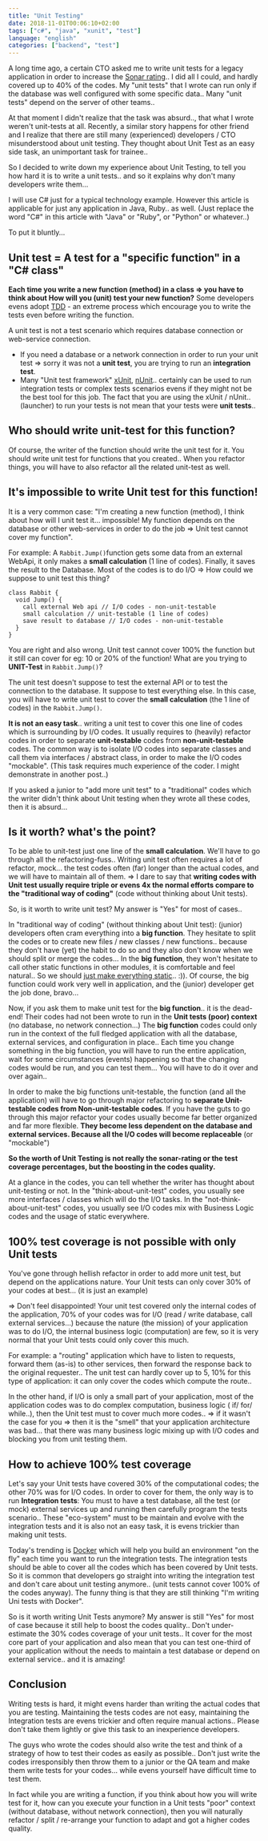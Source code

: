 ```yaml
---
title: "Unit Testing"
date: 2018-11-01T00:06:10+02:00
tags: ["c#", "java", "xunit", "test"]
language: "english"
categories: ["backend", "test"]
---
```

A long time ago, a certain CTO asked me to write unit tests for a legacy application in order to increase the [Sonar rating](https://docs.sonarqube.org/latest/user-guide/metric-definitions/).. I did all I could, and hardly covered up to 40% of the codes. My "unit tests" that I wrote can run only if the database was well configured with some specific data.. Many "unit tests" depend on the server of other teams..

At that moment I didn't realize that the task was absurd.., that what I wrote weren't unit-tests at all. Recently, a similar story happens for other friend and I realize that there are still many (experienced) developers / CTO misunderstood about unit testing. They thought about Unit Test as an easy side task, an unimportant task for trainee..

So I decided to write down my experience about Unit Testing, to tell you how hard it is to write a unit tests.. and so it explains why don't many developers write them…

I will use C# just for a typical technology example. However this article is applicable for just any application in Java, Ruby.. as well. (Just replace the word "C#" in this article with "Java" or "Ruby", or "Python" or whatever..)

To put it bluntly…

## Unit test = A test for a "specific function" in a "C# class"

**Each time you write a new function (method) in a class => you have to think about How will you (unit) test your new function?** Some developers evens adopt [TDD](https://en.wikipedia.org/wiki/Test-driven_development) - an extreme process which encourage you to write the tests even before writing the function.

A unit test is not a test scenario which requires database connection or web-service connection.

* If you need a database or a network connection in order to run your unit test => sorry it was not a **unit test**, you are trying to run an **integration test**.
* Many "Unit test framework" [xUnit](https://xunit.net/), [nUnit](https://nunit.org/).. certainly can be used to run integration tests or complex tests scenarios evens if they might not be the best tool for this job. The fact that you are using the xUnit / nUnit.. (launcher) to run your tests is not mean that your tests were **unit tests**..

## Who should write unit-test for this function?

Of course, the writer of the function should write the unit test for it. You should write unit test for functions that you created.. When you refactor things, you will have to also refactor all the related unit-test as well.

## It's impossible to write Unit test for this function!

It is a very common case: "I'm creating a new function (method), I think about how will I unit test it… impossible! My function depends on the database or other web-services in order to do the job => Unit test cannot cover my function".

For example: A `Rabbit.Jump()`function gets some data from an external WebApi, it only makes a **small calculation** (1 line of codes). Finally, it saves the result to the Database. Most of the codes is to do I/O => How could we suppose to unit test this thing?

```
class Rabbit {
  void Jump() {
    call external Web api // I/O codes - non-unit-testable
    small calculation // unit-testable (1 line of codes)
    save result to database // I/O codes - non-unit-testable
  }
}
```

You are right and also wrong. Unit test cannot cover 100% the function but it still can cover for eg: 10 or 20% of the function! What are you trying to **UNIT-Test** in `Rabbit.Jump()`?

The unit test doesn't suppose to test the external API or to test the connection to the database. It suppose to test everything else. In this case, you will have to write unit test to cover the **small calculation** (the 1 line of codes) in the `Rabbit.Jump()`.

**It is not an easy task**.. writing a unit test to cover this one line of codes which is surrounding by I/O codes. It usually requires to (heavily) refactor codes in order to separate **unit-testable** codes from **non-unit-testable** codes. The common way is to isolate I/O codes into separate classes and call them via interfaces / abstract class, in order to make the I/O codes "mockable". (This task requires much experience of the coder. I might demonstrate in another post..)

If you asked a junior to "add more unit test" to a "traditional" codes which the writer didn't think about Unit testing when they wrote all these codes, then it is absurd...

## Is it worth? what's the point?

To be able to unit-test just one line of the **small calculation**. We'll have to go through all the refactoring-fuss.. Writing unit test often requires a lot of refactor, mock... the test codes often (far) longer than the actual codes, and we will have to maintain all of them. => I dare to say that **writing codes with Unit test usually require triple or evens 4x the normal efforts compare to the "traditional way of coding"** (code without thinking about Unit tests).

So, is it worth to write unit test? My answer is "Yes" for most of cases..

In "traditional way of coding" (without thinking about Unit test): (junior) developers often cram everything into a **big function**. They hesitate to split the codes or to create new files / new classes / new functions.. because they don't have (yet) the habit to do so and they also don't know when we should split or merge the codes... In the **big function**, they won't hesitate to call other static functions in other modules, it is comfortable and feel natural.. So we should [just make everything static](https://codeburst.io/static-classes-are-evil-or-make-your-dependencies-explicit-af3e73bd29dd).. :)). Of course, the big function could work very well in application, and the (junior) developer get the job done, bravo...

Now, if you ask them to make unit test for the **big function**.. it is the dead-end! Their codes had not been wrote to run in the **Unit tests (poor) context** (no database, no network connection...) The **big function** codes could only run in the context of the full fledged application with all the database, external services, and configuration in place.. Each time you change something in the big function, you will have to run the entire application, wait for some circumstances (events) happening so that the changing codes would be run, and you can test them… You will have to do it over and over again..

In order to make the big functions unit-testable, the function (and all the application) will have to go through major refactoring to **separate Unit-testable codes from Non-unit-testable codes**. If you have the guts to go through this major refactor your codes usually become far better organized and far more flexible. **They become less dependent on the database and external services. Because all the I/O codes will become replaceable** (or "mockable")

**So the worth of Unit Testing is not really the sonar-rating or the test coverage percentages, but the boosting in the codes quality.**

At a glance in the codes, you can tell whether the writer has thought about unit-testing or not. In the "think-about-unit-test" codes, you usually see more interfaces / classes which will do the I/O tasks. In the "not-think-about-unit-test" codes, you usually see I/O codes mix with Business Logic codes and the usage of static everywhere.

## 100% test coverage is not possible with only Unit tests

You've gone through hellish refactor in order to add more unit test, but depend on the applications nature. Your Unit tests can only cover 30% of your codes at best… (it is just an example)

=> Don't feel disappointed! Your unit test covered only the internal codes of the application, 70% of your codes was for I/O (read / write database, call external services…) because the nature (the mission) of your application was to do I/O, the internal business logic (computation) are few, so it is very normal that your Unit tests could only cover this much.

For example: a "routing" application which have to listen to requests, forward them (as-is) to other services, then forward the response back to the original requester.. The unit test can hardly cover up to 5, 10% for this type of application: it can only cover the codes which compute the route..

In the other hand, if I/O is only a small part of your application, most of the application codes was to do complex computation, business logic ( if/ for/ while..), then the Unit test must to cover much more codes.. => if it wasn't the case for you => then it is the "smell" that your application architecture was bad… that there was many business logic mixing up with I/O codes and blocking you from unit testing them.

## How to achieve 100% test coverage

Let's say your Unit tests have covered 30% of the computational codes; the other 70% was for I/O codes. In order to cover for them, the only way is to run **Integration tests**: You must to have a test database, all the test (or mock) external services up and running then carefully program the tests scenario.. These "eco-system" must to be maintain and evolve with the integration tests and it is also not an easy task, it is evens trickier than making unit tests.

Today's trending is [Docker](https://www.docker.com/) which will help you build an environment "on the fly" each time you want to run the integration tests. The integration tests should be able to cover all the codes which has been covered by Unit tests. So it is common that developers go straight into writing the integration test and don't care about unit testing anymore.. (unit tests cannot cover 100% of the codes anyway). The funny thing is that they are still thinking "I'm writing Uni tests with Docker".

So is it worth writing Unit Tests anymore? My answer is still "Yes" for most of case because it still help to boost the codes quality.. Don't under-estimate the 30% codes coverage of your unit tests.. It cover for the most core part of your application and also mean that you can test one-third of your application without the needs to maintain a test database or depend on external service.. and it is amazing!

## Conclusion

Writing tests is hard, it might evens harder than writing the actual codes that you are testing. Maintaining the tests codes are not easy, maintaining the Integration tests are evens trickier and often require manual actions.. Please don't take them lightly or give this task to an inexperience developers.

The guys who wrote the codes should also write the test and think of a strategy of how to test their codes as easily as possible.. Don't just write the codes irresponsibly then throw them to a junior or the QA team and make them write tests for your codes… while evens yourself have difficult time to test them.

In fact while you are writing a function, if you think about how you will write test for it, how can you execute your function in a Unit tests "poor" context (without database, without network connection), then you will naturally refactor / split / re-arrange your function to adapt and got a higher codes quality.
